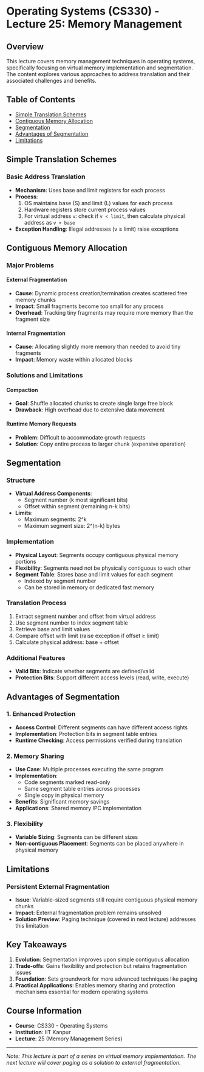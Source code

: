 # Operating Systems (CS330) - Lecture 25: Memory Management

## Overview
This lecture covers memory management techniques in operating systems, specifically focusing on virtual memory implementation and segmentation. The content explores various approaches to address translation and their associated challenges and benefits.

## Table of Contents
- [Simple Translation Schemes](#simple-translation-schemes)
- [Contiguous Memory Allocation](#contiguous-memory-allocation)
- [Segmentation](#segmentation)
- [Advantages of Segmentation](#advantages-of-segmentation)
- [Limitations](#limitations)

## Simple Translation Schemes

### Basic Address Translation
- **Mechanism**: Uses base and limit registers for each process
- **Process**: 
  1. OS maintains base (S) and limit (L) values for each process
  2. Hardware registers store current process values
  3. For virtual address `v`: check if `v < limit`, then calculate physical address as `v + base`
- **Exception Handling**: Illegal addresses (v ≥ limit) raise exceptions

## Contiguous Memory Allocation

### Major Problems

#### External Fragmentation
- **Cause**: Dynamic process creation/termination creates scattered free memory chunks
- **Impact**: Small fragments become too small for any process
- **Overhead**: Tracking tiny fragments may require more memory than the fragment size

#### Internal Fragmentation
- **Cause**: Allocating slightly more memory than needed to avoid tiny fragments
- **Impact**: Memory waste within allocated blocks

### Solutions and Limitations

#### Compaction
- **Goal**: Shuffle allocated chunks to create single large free block
- **Drawback**: High overhead due to extensive data movement

#### Runtime Memory Requests
- **Problem**: Difficult to accommodate growth requests
- **Solution**: Copy entire process to larger chunk (expensive operation)

## Segmentation

### Structure
- **Virtual Address Components**:
  - Segment number (k most significant bits)
  - Offset within segment (remaining n-k bits)
- **Limits**: 
  - Maximum segments: 2^k
  - Maximum segment size: 2^(n-k) bytes

### Implementation
- **Physical Layout**: Segments occupy contiguous physical memory portions
- **Flexibility**: Segments need not be physically contiguous to each other
- **Segment Table**: Stores base and limit values for each segment
  - Indexed by segment number
  - Can be stored in memory or dedicated fast memory

### Translation Process
1. Extract segment number and offset from virtual address
2. Use segment number to index segment table
3. Retrieve base and limit values
4. Compare offset with limit (raise exception if offset ≥ limit)
5. Calculate physical address: base + offset

### Additional Features
- **Valid Bits**: Indicate whether segments are defined/valid
- **Protection Bits**: Support different access levels (read, write, execute)

## Advantages of Segmentation

### 1. Enhanced Protection
- **Access Control**: Different segments can have different access rights
- **Implementation**: Protection bits in segment table entries
- **Runtime Checking**: Access permissions verified during translation

### 2. Memory Sharing
- **Use Case**: Multiple processes executing the same program
- **Implementation**: 
  - Code segments marked read-only
  - Same segment table entries across processes
  - Single copy in physical memory
- **Benefits**: Significant memory savings
- **Applications**: Shared memory IPC implementation

### 3. Flexibility
- **Variable Sizing**: Segments can be different sizes
- **Non-contiguous Placement**: Segments can be placed anywhere in physical memory

## Limitations

### Persistent External Fragmentation
- **Issue**: Variable-sized segments still require contiguous physical memory chunks
- **Impact**: External fragmentation problem remains unsolved
- **Solution Preview**: Paging technique (covered in next lecture) addresses this limitation

## Key Takeaways

1. **Evolution**: Segmentation improves upon simple contiguous allocation
2. **Trade-offs**: Gains flexibility and protection but retains fragmentation issues
3. **Foundation**: Sets groundwork for more advanced techniques like paging
4. **Practical Applications**: Enables memory sharing and protection mechanisms essential for modern operating systems

## Course Information
- **Course**: CS330 - Operating Systems
- **Institution**: IIT Kanpur
- **Lecture**: 25 (Memory Management Series)

---

*Note: This lecture is part of a series on virtual memory implementation. The next lecture will cover paging as a solution to external fragmentation.*
